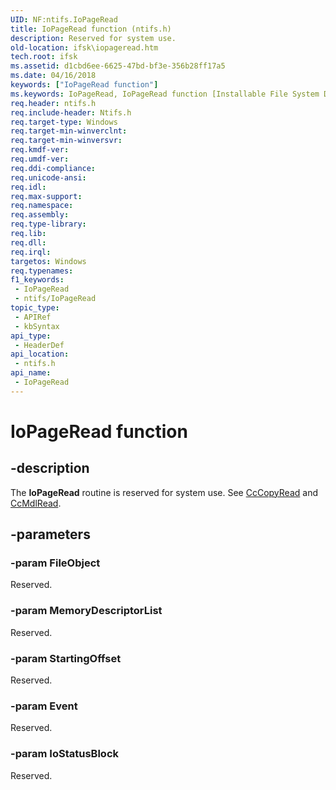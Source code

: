 ```yaml
---
UID: NF:ntifs.IoPageRead
title: IoPageRead function (ntifs.h)
description: Reserved for system use.
old-location: ifsk\iopageread.htm
tech.root: ifsk
ms.assetid: d1cbd6ee-6625-47bd-bf3e-356b28ff17a5
ms.date: 04/16/2018
keywords: ["IoPageRead function"]
ms.keywords: IoPageRead, IoPageRead function [Installable File System Drivers], ifsk.iopageread, ioref_2c5776f2-eef8-49e5-ade1-3ed0edcd6102.xml, ntifs/IoPageRead
req.header: ntifs.h
req.include-header: Ntifs.h
req.target-type: Windows
req.target-min-winverclnt: 
req.target-min-winversvr: 
req.kmdf-ver: 
req.umdf-ver: 
req.ddi-compliance: 
req.unicode-ansi: 
req.idl: 
req.max-support: 
req.namespace: 
req.assembly: 
req.type-library: 
req.lib: 
req.dll: 
req.irql: 
targetos: Windows
req.typenames: 
f1_keywords:
 - IoPageRead
 - ntifs/IoPageRead
topic_type:
 - APIRef
 - kbSyntax
api_type:
 - HeaderDef
api_location:
 - ntifs.h
api_name:
 - IoPageRead
---
```


# IoPageRead function


## -description

The <b>IoPageRead</b> routine is reserved for system use. See <a href="https://msdn.microsoft.com/library/windows/hardware/ff539038">CcCopyRead</a> and <a href="https://docs.microsoft.com/previous-versions/ff539159(v=vs.85)">CcMdlRead</a>.

## -parameters

### -param FileObject

<p>Reserved.</p>

### -param MemoryDescriptorList

Reserved.

### -param StartingOffset

Reserved.

### -param Event

Reserved.

### -param IoStatusBlock

Reserved.

